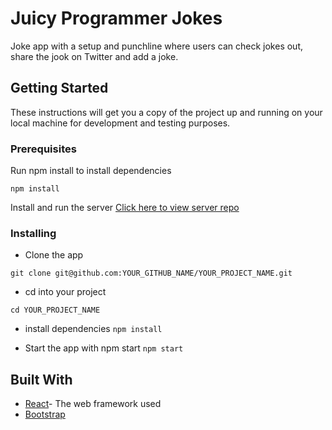 # Juicy Programmer Jokes

Joke app with a setup and punchline where users can check jokes out, share the jook on Twitter and add a joke.

## Getting Started

These instructions will get you a copy of the project up and running on your local machine for development and testing purposes.

### Prerequisites

Run npm install to install dependencies 

```npm install```

Install and run the server
[Click here to view server repo](https://github.com/GoksenCodes/juicy-jokes-server)

### Installing

* Clone the app

```git clone git@github.com:YOUR_GITHUB_NAME/YOUR_PROJECT_NAME.git```


* cd into your project

```cd YOUR_PROJECT_NAME```

* install dependencies
```npm install```

* Start the app with npm start
```npm start```


## Built With

* [React](https://reactjs.org/docs/getting-started.html)- The web framework used
* [Bootstrap](https://getbootstrap.com/docs/4.5/getting-started/introduction/)


